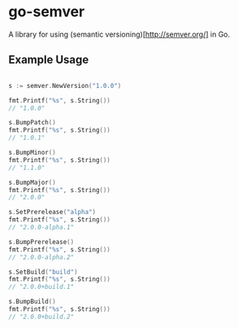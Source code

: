 # go-semver

A library for using (semantic versioning)[http://semver.org/] in Go.

## Example Usage

```go

s := semver.NewVersion("1.0.0")

fmt.Printf("%s", s.String())
// "1.0.0"

s.BumpPatch()
fmt.Printf("%s", s.String())
// "1.0.1"

s.BumpMinor()
fmt.Printf("%s", s.String())
// "1.1.0"

s.BumpMajor()
fmt.Printf("%s", s.String())
// "2.0.0"

s.SetPrerelease("alpha")
fmt.Printf("%s", s.String())
// "2.0.0-alpha.1"

s.BumpPrerelease()
fmt.Printf("%s", s.String())
// "2.0.0-alpha.2"

s.SetBuild("build")
fmt.Printf("%s", s.String())
// "2.0.0+build.1"

s.BumpBuild()
fmt.Printf("%s", s.String())
// "2.0.0+build.2"

```
